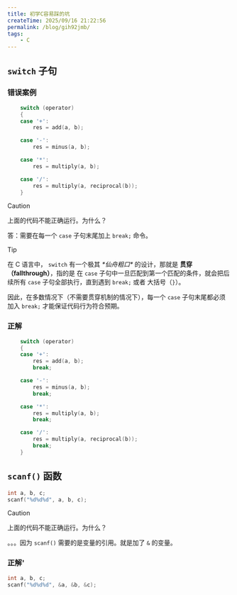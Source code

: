 ```yaml
---
title: 初学C容易踩的坑
createTime: 2025/09/16 21:22:56
permalink: /blog/gih92jmb/
tags:
    - C
---
```

## `switch` 子句

### 错误案例

```c
    switch (operator)
    {
    case '+':
        res = add(a, b);

    case '-':
        res = minus(a, b);

    case '*':
        res = multiply(a, b);

    case '/':
        res = multiply(a, reciprocal(b));
    }
```

> [!CAUTION]
> 上面的代码不能正确运行。为什么？

答：需要在每一个 `case` 子句末尾加上 `break;` 命令。

> [!TIP]
> 在 C 语言中， `switch` 有一个极其 *\*仙舟粗口\** 的设计，那就是 **贯穿（fallthrough）**，指的是
> 在 `case` 子句中一旦匹配到第一个匹配的条件，就会把后续所有 `case` 子句全部执行，直到遇到 `break;` 或者 大括号（`}`）。
>
> 因此，在多数情况下（不需要贯穿机制的情况下），每一个 `case` 子句末尾都必须加入 `break;` 才能保证代码行为符合预期。

### 正解

```c
    switch (operator)
    {
    case '+':
        res = add(a, b);
        break;

    case '-':
        res = minus(a, b);
        break;

    case '*':
        res = multiply(a, b);
        break;

    case '/':
        res = multiply(a, reciprocal(b));
        break;
    }
```

## `scanf()` 函数

```c
int a, b, c;
scanf("%d%d%d", a, b, c);
```

> [!CAUTION]
> 上面的代码不能正确运行。为什么？

。。。因为 `scanf()` 需要的是变量的引用。就是加了 `&` 的变量。

### 正解'

```c
int a, b, c;
scanf("%d%d%d", &a, &b, &c);
```
